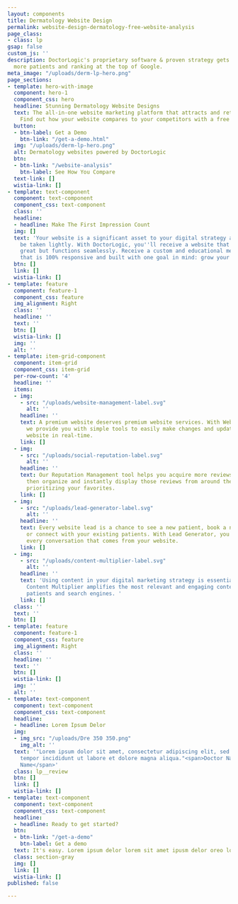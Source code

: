 ```yaml
---
layout: components
title: Dermatology Website Design
permalink: website-design-dermatology-free-website-analysis
page_class:
- class: lp
gsap: false
custom_js: ''
description: DoctorLogic's proprietary software & proven strategy gets you found by
  more patients and ranking at the top of Google.
meta_image: "/uploads/derm-lp-hero.png"
page_sections:
- template: hero-with-image
  component: hero-1
  component_css: hero
  headline: Stunning Dermatology Website Designs
  text: The all-in-one website marketing platform that attracts and retains more patients.
    Find out how your website compares to your competitors with a free website analysis.
  button:
  - btn-label: Get a Demo
    btn-link: "/get-a-demo.html"
  img: "/uploads/derm-lp-hero.png"
  alt: Dermatology websites powered by DoctorLogic
  btn:
  - btn-link: "/website-analysis"
    btn-label: See How You Compare
  text-link: []
  wistia-link: []
- template: text-component
  component: text-component
  component_css: text-component
  class: ''
  headline:
  - headline: Make The First Impression Count
  img: []
  text: 'Your website is a significant asset to your digital strategy and should not
    be taken lightly. With DoctorLogic, you''ll receive a website that not only looks
    great but functions seamlessly. Receive a custom and educational medical website
    that is 100% responsive and built with one goal in mind: grow your practice.'
  btn: []
  link: []
  wistia-link: []
- template: feature
  component: feature-1
  component_css: feature
  img_alignment: Right
  class: ''
  headline: ''
  text: ''
  btn: []
  wistia-link: []
  img: ''
  alt: ''
- template: item-grid-component
  component: item-grid
  component_css: item-grid
  per-row-count: '4'
  headline: ''
  items:
  - img:
    - src: "/uploads/website-management-label.svg"
      alt: ''
    headline: ''
    text: A premium website deserves premium website services. With Website Management,
      we provide you with simple tools to easily make changes and updates to your
      website in real-time.
    link: []
  - img:
    - src: "/uploads/social-reputation-label.svg"
      alt: ''
    headline: ''
    text: Our Reputation Management tool helps you acquire more reviews from patients
      then organize and instantly display those reviews from around the web while
      prioritizing your favorites.
    link: []
  - img:
    - src: "/uploads/lead-generator-label.svg"
      alt: ''
    headline: ''
    text: Every website lead is a chance to see a new patient, book a new consultation,
      or connect with your existing patients. With Lead Generator, you can manage
      every conversation that comes from your website.
    link: []
  - img:
    - src: "/uploads/content-multiplier-label.svg"
      alt: ''
    headline: ''
    text: 'Using content in your digital marketing strategy is essential to SEO. DoctorLogic''s
      Content Multiplier amplifies the most relevant and engaging content pages for
      patients and search engines. '
    link: []
  class: ''
  text: ''
  btn: []
- template: feature
  component: feature-1
  component_css: feature
  img_alignment: Right
  class: ''
  headline: ''
  text: ''
  btn: []
  wistia-link: []
  img: ''
  alt: ''
- template: text-component
  component: text-component
  component_css: text-component
  headline:
  - headline: Lorem Ipsum Delor
  img:
  - img_src: "/uploads/Dre 350 350.png"
    img_alt: ''
  text: '"Lorem ipsum dolor sit amet, consectetur adipiscing elit, sed do eiusmod
    tempor incididunt ut labore et dolore magna aliqua."<span>Doctor Name</span><span>Practice
    Name</span>'
  class: lp__review
  btn: []
  link: []
  wistia-link: []
- template: text-component
  component: text-component
  component_css: text-component
  headline:
  - headline: Ready to get started?
  btn:
  - btn-link: "/get-a-demo"
    btn-label: Get a demo
  text: It's easy. Lorem ipsum delor lorem sit amet ipusm delor oreo logo lorem.
  class: section-gray
  img: []
  link: []
  wistia-link: []
published: false

---
```

